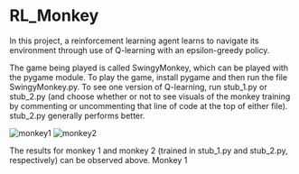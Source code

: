 # RL_Monkey

In this project, a reinforcement learning agent learns to navigate its environment through use of Q-learning with an epsilon-greedy policy.

The game being played is called SwingyMonkey, which can be played with the pygame module. To play the game, install pygame and then run the file SwingyMonkey.py. To see one version of Q-learning, run stub_1.py or stub_2.py (and choose whether or not to see visuals of the monkey training by commenting or uncommenting that line of code at the top of either file). stub_2.py generally performs better.

![monkey1](https://user-images.githubusercontent.com/55005116/183546818-c48d4d5a-e8f4-4cda-890f-80f38cd38729.png)
![monkey2](https://user-images.githubusercontent.com/55005116/183546820-00737aa3-5f18-4444-b4f3-4749832fbe54.png)

The results for monkey 1 and monkey 2 (trained in stub_1.py and stub_2.py, respectively) can be observed above. Monkey 1
